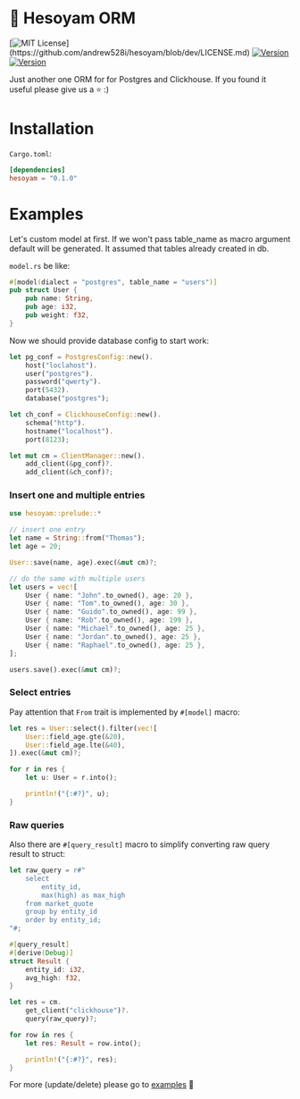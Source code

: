 # 🎯 Hesoyam ORM

[![MIT License](https://img.shields.io/apm/l/atomic-design-ui.svg?)](https://github.com/andrew528i/hesoyam/blob/dev/LICENSE.md)
[![Version](https://img.shields.io/badge/version-0.1.0-blue.svg)](https://github.com/andrew528i/)
[![Version](https://img.shields.io/badge/Rust-1.45.0-orange.svg)](https://github.com/andrew528i/)

Just another one ORM for for Postgres and Clickhouse. If you found it useful please give us a ⭐ :)

# Installation

`Cargo.toml`:
```toml
[dependencies]
hesoyam = "0.1.0"
```

# Examples

Let's custom model at first.
If we won't pass table_name as macro argument default will be generated.
It assumed that tables already created in db.

`model.rs` be like:
```rust
#[model(dialect = "postgres", table_name = "users")]
pub struct User {
    pub name: String,
    pub age: i32,
    pub weight: f32,
}
```

Now we should provide database config to start work:

```rust
let pg_conf = PostgresConfig::new().
    host("loclahost").
    user("postgres").
    password("qwerty").
    port(5432).
    database("postgres");

let ch_conf = ClickhouseConfig::new().
    schema("http").
    hostname("localhost").
    port(8123);

let mut cm = ClientManager::new().
    add_client(&pg_conf)?.
    add_client(&ch_conf)?;
```

### Insert one and multiple entries

```rust
use hesoyam::prelude::*

// insert one entry
let name = String::from("Thomas");
let age = 20;

User::save(name, age).exec(&mut cm)?;

// do the same with multiple users
let users = vec![
    User { name: "John".to_owned(), age: 20 },
    User { name: "Tom".to_owned(), age: 30 },
    User { name: "Guido".to_owned(), age: 99 },
    User { name: "Rob".to_owned(), age: 199 },
    User { name: "Michael".to_owned(), age: 25 },
    User { name: "Jordan".to_owned(), age: 25 },
    User { name: "Raphael".to_owned(), age: 25 },
];

users.save().exec(&mut cm)?;
```

### Select entries
Pay attention that `From` trait is implemented by `#[model]` macro:

```rust
let res = User::select().filter(vec![
    User::field_age.gte(&20),
    User::field_age.lte(&40),
]).exec(&mut cm)?;

for r in res {
    let u: User = r.into();

    println!("{:#?}", u);
}
```

### Raw queries
Also there are `#[query_result]` macro to simplify converting raw query result to struct:

```rust
let raw_query = r#"
    select
        entity_id,
        max(high) as max_high
    from market_quote
    group by entity_id
    order by entity_id;
"#;

#[query_result]
#[derive(Debug)]
struct Result {
    entity_id: i32,
    avg_high: f32,
}

let res = cm.
    get_client("clickhouse")?.
    query(raw_query)?;

for row in res {
    let res: Result = row.into();

    println!("{:#?}", res);
}
```

For more (update/delete) please go to [examples](https://github.com/andrew528i/hesoyam/blob/dev/examples/crud/src/main.rs) 🙂
